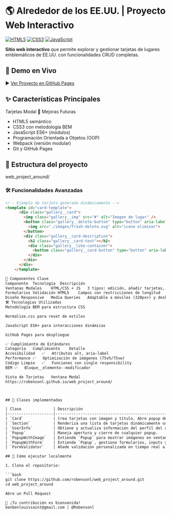 # 🌎 Alrededor de los EE.UU. | Proyecto Web Interactivo

[![HTML5](https://img.shields.io/badge/HTML5-E34F26?style=flat&logo=html5&logoColor=white)](https://developer.mozilla.org/es/docs/Web/HTML)
[![CSS3](https://img.shields.io/badge/CSS3-1572B6?style=flat&logo=css3&logoColor=white)](https://developer.mozilla.org/es/docs/Web/CSS)
[![JavaScript](https://img.shields.io/badge/JavaScript-F7DF1E?style=flat&logo=javascript&logoColor=black)](https://developer.mozilla.org/es/docs/Web/JavaScript)

**Sitio web interactivo** que permite explorar y gestionar tarjetas de lugares emblemáticos de EE.UU. con funcionalidades CRUD completas.

## 🚀 Demo en Vivo
▶️ [Ver Proyecto en GitHub Pages](https://robensonl.github.io/web_project_around/)

## ✨ Características Principales

Tarjetas	Modal
🔄 Mejoras Futuras
- HTML5 semántico
- CSS3 con metodología BEM
- JavaScript ES6+ (módulos)
- Programación Orientada a Objetos (OOP)
- Webpack (versión modular)
- Git y GitHub Pages
## 📁 Estructura del proyecto
web_project_around/


### 🛠️ Funcionalidades Avanzadas
```html
<!-- Ejemplo de tarjeta generada dinámicamente -->
<template id="card-template">
      <div class="gallery__card">
        <img class="gallery__img" src="#" alt="Imagen de lugar" />
        <button class="gallery__delete-button" type="button" aria-label="Eliminar tarjeta">
          <img src="./images/Trash-delete.svg" alt="icono eliminar">
        </button>
        <div class="gallery__card-description">
          <h2 class="gallery__card-text"></h2>
          <div class="gallery__like-container">
            <button class="gallery__card-button" type="button" aria-label="Me gusta"></button>
          </div>
        </div>
      </div>
    </template>

🧩 Componentes Clave
Componente	Tecnología	Descripción
Ventanas Modales	HTML/CSS + JS	3 tipos: edición, añadir tarjetas, zoom
Formularios	Validación HTML5	Campos con restricciones de longitud
Diseño Responsive	Media Queries	Adaptable a móviles (320px+) y desktop
🛠️ Tecnologías Utilizadas
Metodología BEM para estructura CSS

Normalize.css para reset de estilos

JavaScript ES6+ para interacciones dinámicas

GitHub Pages para despliegue

✅ Cumplimiento de Estándares
Categoría	Cumplimiento	Detalle
Accesibilidad	✅	Atributos alt, aria-label
Performance	✅	Optimización de imágenes (75vh/75vw)
Código Limpio	✅	Funciones con single responsibility
BEM	✅	Bloque__elemento--modificador

Vista de Tarjetas	Ventana Modal 
https://robensonl.github.io/web_project_around/



## 🧩 Clases implementadas

| Clase              | Descripción                                                                 |
|--------------------|-----------------------------------------------------------------------------|
| `Card`             | Crea tarjetas con imagen y título. Abre popup de imagen al hacer clic.      |
| `Section`          | Renderiza una lista de tarjetas dinámicamente usando una función callback.  |
| `UserInfo`         | Obtiene y actualiza información del perfil del usuario.                     |
| `Popup`            | Maneja apertura y cierre de cualquier popup.                                |
| `PopupWithImage`   | Extiende `Popup` para mostrar imágenes en ventana emergente.                |
| `PopupWithForm`    | Extiende `Popup`, gestiona formularios, inputs y envío de datos.            |
| `FormValidator`    | Añade validación personalizada en tiempo real a los formularios.            |

## 📌 Cómo ejecutar localmente

1. Clona el repositorio:

```bash
git clone https://github.com/robensonl/web_project_around.git
cd web_project_around

Abre un Pull Request

🌟 ¡Tu contribución es bienvenida!
benbenlouissaint@gmail.com | @Robensonl